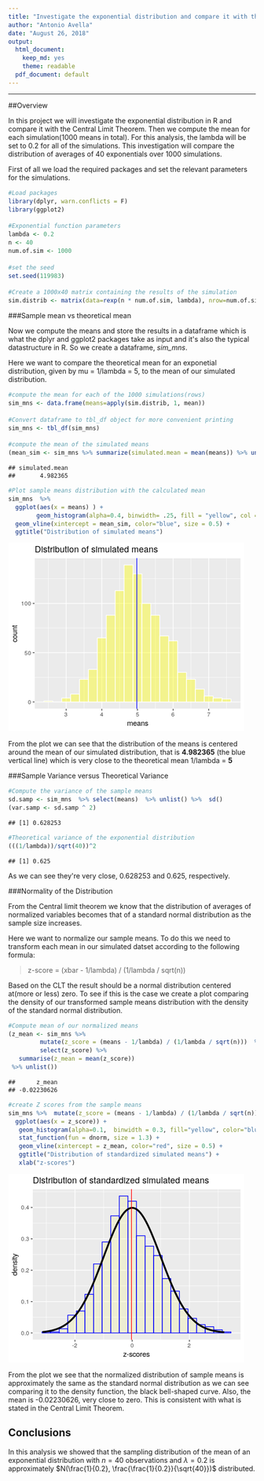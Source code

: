 ```yaml
---
title: "Investigate the exponential distribution and compare it with the CLT"
author: "Antonio Avella"
date: "August 26, 2018"
output: 
  html_document:
    keep_md: yes
    theme: readable
  pdf_document: default
---
```



---
##Overview

In this project we will investigate the exponential distribution in R and compare it with the Central Limit Theorem. Then we compute the mean for each simulation(1000 means in total). For this analysis, the lambda will be set to 0.2 for all of the simulations. This investigation will compare the distribution of averages of 40 exponentials over 1000 simulations.

First of all we load the required packages and set the relevant parameters for the simulations. 


```r
#Load packages
library(dplyr, warn.conflicts = F)
library(ggplot2)

#Exponential function parameters
lambda <- 0.2
n <- 40
num.of.sim <- 1000

#set the seed
set.seed(119983)

#Create a 1000x40 matrix containing the results of the simulation
sim.distrib <- matrix(data=rexp(n * num.of.sim, lambda), nrow=num.of.sim)
```

###Sample mean vs theoretical mean

Now we compute the means and store the results in a dataframe which is what the dplyr and ggplot2 packages take as input and it's also the typical datastructure in R. So we create a dataframe, _sim_mns_. 

Here we want to compare the theoretical mean for an exponetial distribution, given by mu = 1/lambda = 5, to the mean of our simulated distribution.


```r
#compute the mean for each of the 1000 simulations(rows)
sim_mns <- data.frame(means=apply(sim.distrib, 1, mean)) 

#Convert dataframe to tbl_df object for more convenient printing
sim_mns <- tbl_df(sim_mns)

#compute the mean of the simulated means
(mean_sim <- sim_mns %>% summarize(simulated.mean = mean(means)) %>% unlist())
```

```
## simulated.mean 
##       4.982365
```

```r
#Plot sample means distribution with the calculated mean
sim_mns  %>%
  ggplot(aes(x = means) ) + 
        geom_histogram(alpha=0.4, binwidth= .25, fill = "yellow", col = "white") +
  geom_vline(xintercept = mean_sim, color="blue", size = 0.5) +
  ggtitle("Distribution of simulated means")
```

![](exp_dist_vs_CLT_files/figure-html/unnamed-chunk-2-1.png)<!-- -->

From the plot we can see that the distribution of the means is centered around the mean of our simulated distribution, that is **4.982365** (the blue vertical line) which is very close to the theoretical mean 1/lambda = **5**

###Sample Variance versus Theoretical Variance


```r
#Compute the variance of the sample means
sd.samp <- sim_mns  %>% select(means)  %>% unlist() %>%  sd()
(var.samp <- sd.samp ^ 2)
```

```
## [1] 0.628253
```

```r
#Theoretical variance of the exponential distribution
(((1/lambda))/sqrt(40))^2
```

```
## [1] 0.625
```

As we can see they're very close, 0.628253 and 0.625, respectively.

###Normality of the Distribution

From the Central limit theorem we know that the distribution of averages of normalized variables becomes that of a standard normal distribution as the sample size increases. 

Here we want to normalize our sample means. To do this we need to transform each mean in our simulated datset according to the following formula:

>z-score = (xbar - 1/lambda) / (1/lambda / sqrt(n))

Based on the CLT the result should be a normal distribution centered at(more or less) zero. To see if this is the case we create a plot comparing the density of our transformed sample means distribution with the density of the standard normal distribution.



```r
#Compute mean of our normalized means
(z_mean <- sim_mns %>%  
         mutate(z_score = (means - 1/lambda) / (1/lambda / sqrt(n)))  %>%
         select(z_score) %>%
   summarise(z_mean = mean(z_score))
 %>% unlist())
```

```
##      z_mean 
## -0.02230626
```

```r
#create Z scores from the sample means
sim_mns %>%  mutate(z_score = (means - 1/lambda) / (1/lambda / sqrt(n))) %>% 
  ggplot(aes(x = z_score)) + 
   geom_histogram(alpha=0.1,  binwidth = 0.3, fill="yellow", color="blue", aes(y = ..density..)) +
   stat_function(fun = dnorm, size = 1.3) +
   geom_vline(xintercept = z_mean, color="red", size = 0.5) +
   ggtitle("Distribution of standardized simulated means") +
   xlab("z-scores")
```

![](exp_dist_vs_CLT_files/figure-html/unnamed-chunk-4-1.png)<!-- -->

From the plot we see that the normalized distribution of sample means is approximately the same as the standard normal distribution as we can see comparing it to the density function, the black bell-shaped curve. Also, the mean is -0.02230626, very close to zero. This is consistent with what is stated in the Central Limit Theorem. 

## Conclusions

In this analysis we showed that the sampling distribution of the mean of an exponential distribution with $n = 40$ observations and $\lambda = 0.2$ is approximately $N(\frac{1}{0.2}, \frac{\frac{1}{0.2}}{\sqrt{40}})$ distributed.


